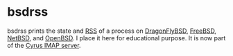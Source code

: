 # bsdrss

bsdrss prints the state and [RSS](https://en.wikipedia.org/wiki/Resident_set_size) of a process on [DragonFlyBSD](https://www.dragonflybsd.org/), [FreeBSD](https://www.freebsd.org/), [NetBSD](https://www.netbsd.org/), and [OpenBSD](https://www.openbsd.org/). I place it here for educational purpose. It is now part of the [Cyrus IMAP server](https://github.com/cyrusimap/cyrus-imapd).
